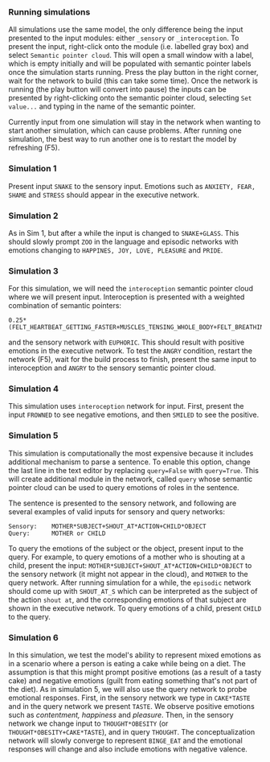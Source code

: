 ### Running simulations

All simulations use the same model, the only difference being the input
presented to the input modules: either `_sensory`  or `_interoception`. To
present the input, right-click onto the module (i.e. labelled gray box) and
select `Semantic pointer cloud`. This will open a small window with a label,
which is empty initially and will be populated with semantic pointer labels
once the simulation starts running. Press the play button in the right corner,
wait for the network to build (this can take some time). Once
the network is running (the play button will convert into pause) the inputs can
be presented by right-clicking onto the semantic pointer cloud, selecting `Set
value...` and typing in the name of the semantic pointer.

Currently input from one simulation will stay in the network when wanting to
start another simulation, which can cause problems. After running one
simulation, the best way to run another one is to restart the model by
refreshing (F5).

### Simulation 1 
Present input `SNAKE` to the sensory input. Emotions such as
`ANXIETY, FEAR, SHAME` and `STRESS` should appear in the executive network.

### Simulation 2 
As in Sim 1, but after a while the input is changed to
`SNAKE+GLASS`. This should slowly prompt `ZOO` in the language and episodic
networks with emotions changing to `HAPPINES, JOY, LOVE, PLEASURE` and `PRIDE`.

### Simulation 3 
For this simulation, we will need the `interoception` semantic
pointer cloud where we will present input. Interoception is presented with
a weighted combination of semantic pointers: 
```
0.25*(FELT_HEARTBEAT_GETTING_FASTER+MUSCLES_TENSING_WHOLE_BODY+FELT_BREATHING_GETTING_FASTER+SWEATED)
```

and the sensory network with `EUPHORIC`. This should result with positive
emotions in the executive network. To test the `ANGRY` condition, restart the
network (F5), wait for the build process to finish, present the same input to
interoception and `ANGRY` to the sensory semantic pointer cloud.

### Simulation 4

This simulation uses `interoception` network for input. First, present the
input `FROWNED` to see negative emotions, and then `SMILED` to see the
positive.

### Simulation 5

This simulation is computationally the most expensive because it includes
additional mechanism to parse a sentence. To enable this option, change the
last line in the text editor by replacing `query=False` with `query=True`. This
will create additional module in the network, called `query` whose semantic
pointer cloud can be used to query emotions of roles in the sentence. 

The sentence is presented to the sensory network, and following are several
examples of valid inputs for sensory and query networks:


``` 
Sensory:    MOTHER*SUBJECT+SHOUT_AT*ACTION+CHILD*OBJECT 
Query:      MOTHER or CHILD 
``` 
To query the emotions of the subject or the object, present input to the query.
For example, to query emotions of a mother who is shouting at a child, present
the input: `MOTHER*SUBJECT+SHOUT_AT*ACTION+CHILD*OBJECT` to the sensory
network (it might not appear in the cloud), and `MOTHER` to the query network.
After running simulation for a while, the `episodic` network should come up
with `SHOUT_AT_S` which can be interpreted as the subject of the action `shout
at`, and the corresponding emotions of that subject are shown in the executive
network. To query emotions of a child, present `CHILD` to the query.

### Simulation 6
In this simulation, we test the model's ability to represent mixed emotions as in a scenario where a person is eating a cake while being on a diet. The assumption is that this might prompt positive emotions (as a result of a tasty cake) and negative emotions (guilt from eating something that's not part of the diet).
As in simulation 5, we will also use the query network to probe emotional responses.
First, in the sensory network we type in `CAKE*TASTE` and in the query network we present `TASTE`. We observe positive emotions such as *contentment, happiness* and *pleasure*. Then, in the sensory network we change input to `THOUGHT*OBESITY` (or `THOUGHT*OBESITY+CAKE*TASTE`), and in query `THOUGHT`. The conceptualization network will slowly converge to represent `BINGE_EAT` and the emotional responses will change and also include emotions with negative valence.
